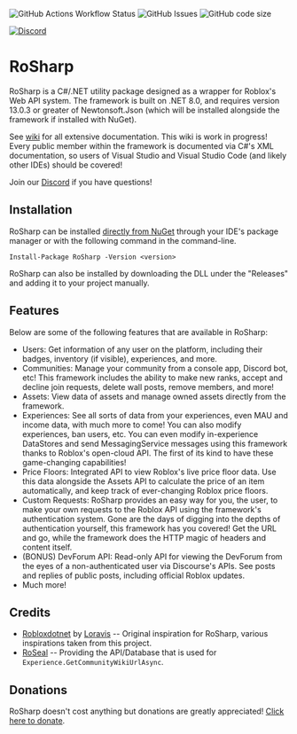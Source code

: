 ![GitHub Actions Workflow Status](https://img.shields.io/github/actions/workflow/status/Thundermaker300/RoSharp/build.yml?style=for-the-badge)
![GitHub Issues](https://img.shields.io/github/issues/Thundermaker300/RoSharp?style=for-the-badge)
![GitHub code size](https://img.shields.io/github/languages/code-size/Thundermaker300/RoSharp?style=for-the-badge)

[![Discord](https://img.shields.io/discord/1305657567137107978?color=738adb&label=Discord&logo=discord&logoColor=white&style=for-the-badge)](https://discord.gg/3hH7qT33Wy)

# RoSharp
RoSharp is a C#/.NET utility package designed as a wrapper for Roblox's Web API system. The framework is built on .NET 8.0, and requires version 13.0.3 or greater of Newtonsoft.Json (which will be installed alongside the framework if installed with NuGet).

See [wiki](https://github.com/Thundermaker300/RoSharp/wiki) for all extensive documentation. This wiki is work in progress! Every public member within the framework is documented via C#'s XML documentation, so users of Visual Studio and Visual Studio Code (and likely other IDEs) should be covered!

Join our [Discord](https://discord.gg/3hH7qT33Wy) if you have questions!

## Installation
RoSharp can be installed [directly from NuGet](https://nuget.org/packages/RoSharp) through your IDE's package manager or with the following command in the command-line.

```
Install-Package RoSharp -Version <version>
```
RoSharp can also be installed by downloading the DLL under the "Releases" and adding it to your project manually.

## Features
Below are some of the following features that are available in RoSharp:
* Users: Get information of any user on the platform, including their badges, inventory (if visible), experiences, and more.
* Communities: Manage your community from a console app, Discord bot, etc! This framework includes the ability to make new ranks, accept and decline join requests, delete wall posts, remove members, and more!
* Assets: View data of assets and manage owned assets directly from the framework.
* Experiences: See all sorts of data from your experiences, even MAU and income data, with much more to come! You can also modify experiences, ban users, etc. You can even modify in-experience DataStores and send MessagingService messages using this framework thanks to Roblox's open-cloud API. The first of its kind to have these game-changing capabilities!
* Price Floors: Integrated API to view Roblox's live price floor data. Use this data alongside the Assets API to calculate the price of an item automatically, and keep track of ever-changing Roblox price floors.
* Custom Requests: RoSharp provides an easy way for you, the user, to make your own requests to the Roblox API using the framework's authentication system. Gone are the days of digging into the depths of authentication yourself, this framework has you covered! Get the URL and go, while the framework does the HTTP magic of headers and content itself.
* (BONUS) DevForum API: Read-only API for viewing the DevForum from the eyes of a non-authenticated user via Discourse's APIs. See posts and replies of public posts, including official Roblox updates.
* Much more!

## Credits
* [Robloxdotnet](https://github.com/Loravis/Robloxdotnet) by [Loravis](https://github.com/Loravis) -- Original inspiration for RoSharp, various inspirations taken from this project.
* [RoSeal](https://www.roseal.live/) -- Providing the API/Database that is used for `Experience.GetCommunityWikiUrlAsync`.

## Donations
RoSharp doesn't cost anything but donations are greatly appreciated! [Click here to donate](https://ko-fi.com/P5P416152H).
